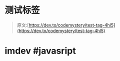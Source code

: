 # 测试标签

> 原文:[https://dev.to/codemystery/test-tag-4hl5](https://dev.to/codemystery/test-tag-4hl5)

# [](#imdev-javasript)imdev #javasript